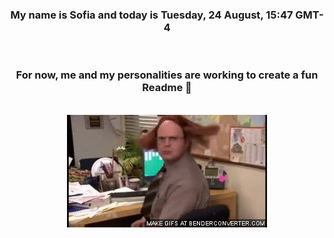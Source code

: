 


<div align="center">
<h3 >My name is Sofia and today is Tuesday, 24 August, 15:47 GMT-4</h3><br>
<h3 >For now, me and my personalities are working to create a fun Readme 👋
</h3><br>
<img src='img/dwight.gif' alt='working...'/>
</div>
